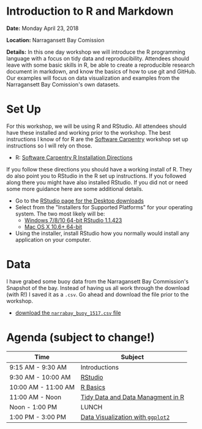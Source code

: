 # Introduction to R and Markdown

**Date:** Monday April 23, 2018

**Location:** Narragansett Bay Comission 

**Details:** In this one day workshop we will introduce the R programming language with a focus on tidy data and reproducibility.  Attendees should leave with some basic skills in R, be able to create a reproducible research document in markdown, and know the basics of how to use git and GitHub.  Our examples will focus on data visualization and examples from the Narragansett Bay Comission's own datasets.

# Set Up

For this workshop, we will be using R and RStudio.  All attendees should have these installed and working prior to the workshop.  The best instructions I know of for R are the [Software Carpentry](https://software-carpentry.org/) workshop set up instructions so I will rely on those.

- R: [Software Carpentry R Installation Directions](https://swcarpentry.github.io/workshop-template/#r)

If you follow these directions you should have a working install of R.  They do also point you to RStudio in the R set up instructions.  If you followed along there you might have also installed RStudio.  If you did not or need some more guidance here are some additional details.

- Go to the [RStudio page for the Desktop downloads](https://www.rstudio.com/products/rstudio/download/#download)
- Select from the "Installers for Supported Platforms" for your operating system.  The two most likely will be:
  - [Windows 7/8/10 64-bit RStudio 1.1.423](https://download1.rstudio.org/RStudio-1.1.423.exe)
  - [Mac OS X 10.6+ 64-bit](https://download1.rstudio.org/RStudio-1.1.423.dmg)
- Using the installer, install RStudio how you normally would install any application on your computer.

# Data

I have grabed some buoy data from the Narragansett Bay Commission's Snapshot of the bay.  Instead of having us all work through the download (with R!) I saved it as a `.csv`.  Go ahead and download the file prior to the workshop.  

- [download the `narrabay_buoy_1517.csv` file](https://raw.githubusercontent.com/jhollist/narrabay_r/master/narrabay_buoy_1517.csv)

# Agenda (subject to change!)

|Time               |Subject                           |
|-------------------|----------------------------------|
|9:15 AM - 9:30 AM  |Introductions| 
|9:30 AM - 10:00 AM |[RStudio](lessons/01_rstudio.md)|
|10:00 AM - 11:00 AM|[R Basics](lessons/02_r_basics.md)|
|11:00 AM - Noon    |[Tidy Data and Data Managment in R](lessons/04_tidy_data_in_r.md)|
|Noon - 1:00 PM     |LUNCH|
|1:00 PM - 3:00 PM  |[Data Visualization with `ggplot2`](lessons/05_data_viz_with_ggplot2.md)|


